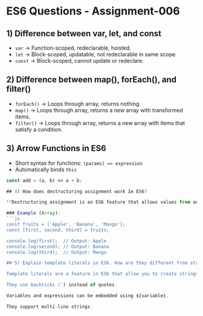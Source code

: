 # ES6 Questions - Assignment-006

## 1) Difference between var, let, and const
- `var` → Function-scoped, redeclarable, hoisted.  
- `let` → Block-scoped, updatable, not redeclarable in same scope.  
- `const` → Block-scoped, cannot update or redeclare.

## 2) Difference between map(), forEach(), and filter()
- `forEach()` → Loops through array, returns nothing.  
- `map()` → Loops through array, returns a new array with transformed items.  
- `filter()` → Loops through array, returns a new array with items that satisfy a condition.

## 3) Arrow Functions in ES6
- Short syntax for functions: `(params) => expression`  
- Automatically binds `this`  
```javascript
const add = (a, b) => a + b;

## 4) How does destructuring assignment work in ES6?

**Destructuring assignment is an ES6 feature that allows values from an object or an array to be assigned directly to variables. 

### Example (Array):
```js
const fruits = ['Apple', 'Banana', 'Mango'];
const [first, second, third] = fruits;

console.log(first);  // Output: Apple
console.log(second); // Output: Banana
console.log(third);  // Output: Mango

## 5) Explain template literals in ES6. How are they different from string concatenation?

Template literals are a feature in ES6 that allow you to create strings in a more readable and convenient way.

They use backticks (`) instead of quotes.

Variables and expressions can be embedded using ${variable}.

They support multi-line strings.